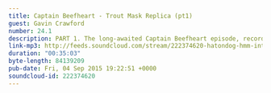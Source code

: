 ```yaml
---
title: Captain Beefheart - Trout Mask Replica (pt1)
guest: Gavin Crawford
number: 24.1
description: PART 1. The long-awaited Captain Beefheart episode, recorded Dec 2013. Why the wait? Why the secrecy? Were the boys rehearsing in a barrel for almost 20 months? Why part 1? Will any of these questions be answered?
link-mp3: http://feeds.soundcloud.com/stream/222374620-hatondog-hmm-interesting-choice-ep24-captain-beefheart-trout-mask-replica-pt1.mp3
duration: "00:35:03"
byte-length: 84139209
pub-date: Fri, 04 Sep 2015 19:22:51 +0000
soundcloud-id: 222374620
---
```

